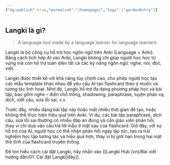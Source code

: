```yaml
---
{"dg-publish":true,"permalink":"/homepage/","tags":["gardenEntry"]}
---
```


## Langki là gì?
> A language tool made by a language learner for language learners.

Langki là bộ công cụ hỗ trợ học ngôn ngữ trên Anki (Language + Anki). Bằng cách tích hợp AI vào Anki, Langki không chỉ giúp người học học từ vựng mà còn hỗ trợ toàn diện tất cả các kỹ năng ngôn ngữ: nghe, nói, đọc, viết.

Langki được thiết kế với khả năng tùy chỉnh cao, cho phép người học tạo các mẫu template khác nhau để yêu cầu AI tạo flashcard theo ý muốn và tương tác linh hoạt. Nhờ đó, Langki hỗ trợ đa dạng phương pháp học và bài tập, bao gồm nghe – điền chỗ trống, shadowing, paraphrase, luyện phản xạ, dịch, viết câu, sửa lỗi sai, v.v.

Trước đây, nhiều dạng bài tập này hoặc mất nhiều thời gian để tạo, hoặc không thể thực hiện hiệu quả trên Anki. Ví dụ, các bài tập paraphrase, dịch câu, sửa lỗi sai thường có nhiều đáp án đúng và cần giáo viên phản hồi, thay vì chỉ dựa vào câu trả lời mẫu ở mặt sau của flashcard. Giờ đây, với sự hỗ trợ của AI, người học có thể nhận phản hồi ngay lập tức, tạo ra trải nghiệm học tập tương tác và hiệu quả hơn, thay vì bị giới hạn trong hai mặt thẻ tĩnh của flashcard truyền thống.

Để tìm hiểu cách cài đặt Langki, hãy nhấn vào [[Langki Hub (vn)/Bài viết hướng dẫn/01. Cài đặt Langki\|đây]].



